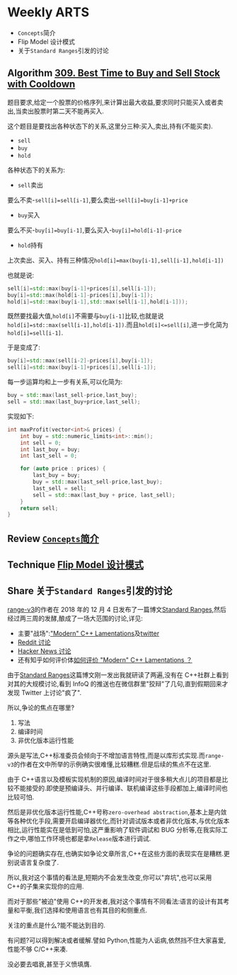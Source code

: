 # Weekly ARTS

- `Concepts`简介
- Flip Model 设计模式
- 关于`Standard Ranges`引发的讨论

## Algorithm [309. Best Time to Buy and Sell Stock with Cooldown](https://leetcode.com/problems/best-time-to-buy-and-sell-stock-with-cooldown/)

题目要求,给定一个股票的价格序列,来计算出最大收益,要求同时只能买入或者卖出,当卖出股票时第二天不能再买入.

这个题目是要找出各种状态下的关系,这里分三种:买入,卖出,持有(不能买卖).

- `sell`
- `buy`
- `hold`

各种状态下的关系为:

- `sell`卖出

要么不卖-`sell[i]=sell[i-1]`,要么卖出-`sell[i]=buy[i-1]+price`

- `buy`买入

要么不买-`buy[i]=buy[i-1]`,要么买入-`buy[i]=hold[i-1]-price`

- `hold`持有

上次卖出、买入、持有三种情况`hold[i]=max(buy[i-1],sell[i-1],hold[i-1])`

也就是说:

```C++
sell[i]=std::max(buy[i-1]+prices[i],sell[i-1]);
buy[i]=std::max(hold[i-1]-prices[i],buy[i-1]);
hold[i]=std::max(buy[i-1],std::max(sell[i-1],hold[i-1]));
```

既然要找最大值,`hold[i]`不需要与`buy[i-1]`比较,也就是说`hold[i]=std::max(sell[i-1],hold[i-1])`.而且`hold[i]<=sell[i]`,进一步化简为`hold[i]=sell[i-1]`.

于是变成了:

```C++
buy[i]=std::max(sell[i-2]-prices[i],buy[i-1]);
sell[i]=std::max(buy[i-1]+prices[i],sell[i-1]);
```

每一步运算均和上一步有关系,可以化简为:

```C++
buy = std::max(last_sell-price,last_buy);
sell = std::max(last_buy+price,last_sell);
```

实现如下:

```C++
int maxProfit(vector<int>& prices) {
    int buy = std::numeric_limits<int>::min();
    int sell = 0;
    int last_buy = buy;
    int last_sell = 0;

    for (auto price : prices) {
        last_buy = buy;
        buy = std::max(last_sell-price,last_buy);
        last_sell = sell;
        sell = std::max(last_buy + price, last_sell);
    }
    return sell;
}
```

## Review [`Concepts`简介](concepts.md)

## Technique [Flip Model 设计模式](FlipModel.md)

## Share 关于`Standard Ranges`引发的讨论

[range-v3](https://github.com/ericniebler/range-v3)的作者在 2018 年的 12 月 4 日发布了一篇博文[Standard Ranges](http://ericniebler.com/2018/12/05/standard-ranges/),然后经过两三周的发酵,酿成了一场大范围的讨论,详见:

- 主要"战场":["Modern" C++ Lamentations](http://aras-p.info/blog/2018/12/28/Modern-C-Lamentations/)及[twitter](https://twitter.com/aras_p/status/1078682464602726400)
- [Reddit 讨论](https://www.reddit.com/r/programming/comments/aac4hg/modern_c_lamentations/)
- [Hacker News 讨论](https://news.ycombinator.com/item?id=18777735)
- 还有知乎如何评价体[如何评价 "Modern" C++ Lamentations ？](https://www.zhihu.com/question/307348605/answer/562411756)

由于[Standard Ranges](http://ericniebler.com/2018/12/05/standard-ranges/)这篇博文刚一发出我就研读了两遍,没有在 C++社群上看到对其的大规模讨论,看到 InfoQ 的推送也在微信群里"狡辩"了几句,直到假期回来才发现 Twitter 上讨论"疯了".

所以,争论的焦点在哪里?

1. 写法
1. 编译时间
1. 非优化版本运行性能

源头是写法,C++标准委员会倾向于不增加语言特性,而是以库形式实现.而`range-v3`的作者在文中所举的示例确实很难懂,比较糟糕.但是后续的焦点不在这里.

由于 C++语言以及模板实现机制的原因,编译时间对于很多稍大点儿的项目都是比较不能接受的.即使是预编译头、并行编译、联机编译这些手段都加上,编译时间也比较可怕.

然后是非优化版本运行性能,C++号称`zero-overhead abstraction`,基本上是内敛等各种优化手段,需要开启编译器优化,而针对调试版本或者非优化版本,与优化版本相比,运行性能实在是低到可怕,这严重影响了软件调试和 BUG 分析等,在我实际工作之中,哪怕工作环境也都是拿`Release`版本进行调试.

争论的问题确实存在,也确实如争论文章所言,C++在这些方面的表现实在是糟糕.更别说语言复杂度了.

所以,我对这个事情的看法是,短期内不会发生改变,你可以"弃坑",也可以采用 C++的子集来实现你的应用.

而对于那些"被迫"使用 C++的开发者,我对这个事情有不同看法:语言的设计有其考量和平衡,我们选择和使用语言也有其目的和侧重点.

关注的重点是什么?能不能达到目的.

有问题?可以得到解决或者缓解.譬如 Python,性能为人诟病,依然挡不住大家喜爱,性能不够 C/C++来凑.

没必要去唱衰,甚至于义愤填膺.
